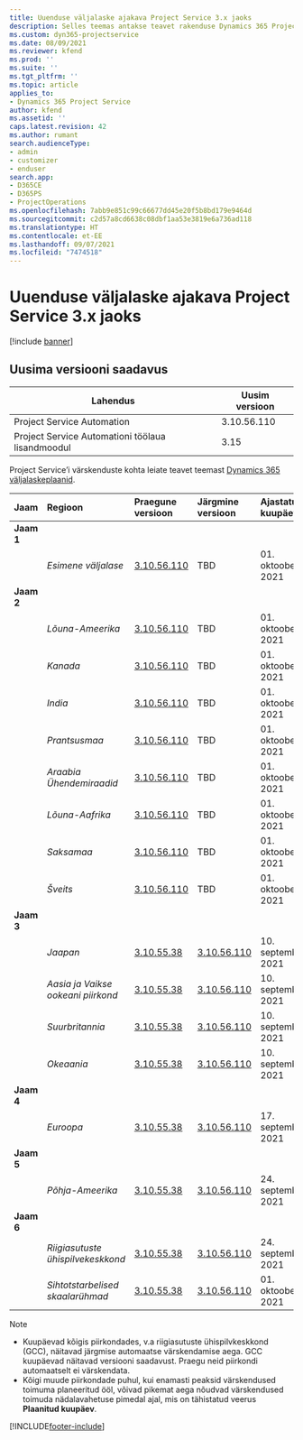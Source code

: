 ```yaml
---
title: Uuenduse väljalaske ajakava Project Service 3.x jaoks
description: Selles teemas antakse teavet rakenduse Dynamics 365 Project Service Automation saadaolevate ja tulevaste väljaannete kohta.
ms.custom: dyn365-projectservice
ms.date: 08/09/2021
ms.reviewer: kfend
ms.prod: ''
ms.suite: ''
ms.tgt_pltfrm: ''
ms.topic: article
applies_to:
- Dynamics 365 Project Service
author: kfend
ms.assetid: ''
caps.latest.revision: 42
ms.author: rumant
search.audienceType:
- admin
- customizer
- enduser
search.app:
- D365CE
- D365PS
- ProjectOperations
ms.openlocfilehash: 7abb9e851c99c66677dd45e20f5b8bd179e9464d
ms.sourcegitcommit: c2d57a8cd6638c08dbf1aa53e3819e6a736ad118
ms.translationtype: HT
ms.contentlocale: et-EE
ms.lasthandoff: 09/07/2021
ms.locfileid: "7474518"
---
```

# <a name="update-release-schedule-for-project-service-3x"></a>Uuenduse väljalaske ajakava Project Service 3.x jaoks

[!include [banner](../includes/psa-now-project-operations.md)]

## <a name="latest-version-availability"></a>Uusima versiooni saadavus

| Lahendus  | Uusim versioon |
|-------|----|
| Project Service Automation    | 3.10.56.110 |
| Project Service Automationi töölaua lisandmoodul                | 3.15          |

Project Service’i värskenduste kohta leiate teavet teemast [Dynamics 365 väljalaskeplaanid](/dynamics365/release-plans/). 

| Jaam  | Regioon | Praegune versioon | Järgmine versioon |  Ajastatud kuupäev
| :---   | :---   | :---   | :---   |:---   |         
|<strong>Jaam 1</strong> | |  |  | |
| | <i>Esimene väljalase</i> | [3.10.56.110](whats-new-ur-35.md) | TBD | 01. oktoober 2021
|<strong>Jaam 2</strong> | |  |  | |
| | <i>Lõuna-Ameerika</i> | [3.10.56.110](whats-new-ur-35.md) | TBD | 01. oktoober 2021
| | <i>Kanada</i> | [3.10.56.110](whats-new-ur-35.md) | TBD | 01. oktoober 2021
| | <i>India</i> | [3.10.56.110](whats-new-ur-35.md) | TBD | 01. oktoober 2021
| | <i>Prantsusmaa</i> | [3.10.56.110](whats-new-ur-35.md) | TBD | 01. oktoober 2021
| | <i>Araabia Ühendemiraadid</i> | [3.10.56.110](whats-new-ur-35.md) | TBD | 01. oktoober 2021
| | <i>Lõuna-Aafrika</i> | [3.10.56.110](whats-new-ur-35.md) | TBD | 01. oktoober 2021
| | <i>Saksamaa</i> | [3.10.56.110](whats-new-ur-35.md) | TBD | 01. oktoober 2021
| | <i>Šveits</i> | [3.10.56.110](whats-new-ur-35.md) | TBD | 01. oktoober 2021
|<strong>Jaam 3</strong> | |  |  | |
| | <i>Jaapan</i> | [3.10.55.38](whats-new-ur-34.md) | [3.10.56.110](whats-new-ur-35.md) | 10. september 2021
| | <i>Aasia ja Vaikse ookeani piirkond</i> | [3.10.55.38](whats-new-ur-34.md) | [3.10.56.110](whats-new-ur-35.md) | 10. september 2021
| | <i>Suurbritannia</i> | [3.10.55.38](whats-new-ur-34.md) | [3.10.56.110](whats-new-ur-35.md) | 10. september 2021
| | <i>Okeaania</i> | [3.10.55.38](whats-new-ur-34.md) | [3.10.56.110](whats-new-ur-35.md) | 10. september 2021
|<strong>Jaam 4</strong> | |  |  | |
| | <i>Euroopa</i> | [3.10.55.38](whats-new-ur-34.md) | [3.10.56.110](whats-new-ur-35.md) | 17. september 2021
|<strong>Jaam 5</strong> | |  |  | |
| | <i>Põhja-Ameerika</i> | [3.10.55.38](whats-new-ur-34.md) | [3.10.56.110](whats-new-ur-35.md) | 24. september 2021
|<strong>Jaam 6</strong> | |  |  | |
| | <i>Riigiasutuste ühispilvekeskkond</i> | [3.10.55.38](whats-new-ur-34.md) | [3.10.56.110](whats-new-ur-35.md) | 24. september 2021
| | <i>Sihtotstarbelised skaalarühmad</i> | [3.10.55.38](whats-new-ur-34.md) | [3.10.56.110](whats-new-ur-35.md) | 01. oktoober 2021

>[!Note]
> - Kuupäevad kõigis piirkondades, v.a riigiasutuste ühispilvkeskkond (GCC), näitavad järgmise automaatse värskendamise aega. GCC kuupäevad näitavad versiooni saadavust. Praegu neid piirkondi automaatselt ei värskendata.
> - Kõigi muude piirkondade puhul, kui enamasti peaksid värskendused toimuma planeeritud ööl, võivad pikemat aega nõudvad värskendused toimuda nädalavahetuse pimedal ajal, mis on tähistatud veerus **Plaanitud kuupäev**.


[!INCLUDE[footer-include](../includes/footer-banner.md)]
